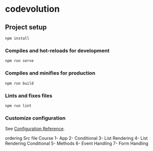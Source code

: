 # codevolution

## Project setup
```
npm install
```

### Compiles and hot-reloads for development
```
npm run serve
```

### Compiles and minifies for production
```
npm run build
```

### Lints and fixes files
```
npm run lint
```

### Customize configuration
See [Configuration Reference](https://cli.vuejs.org/config/).

ordering Src file Course 
1- App 
2- Conditional
3- List Rendering
4- List Rendering Conditional
5- Methods
6- Event Handling
7- Form Handling

